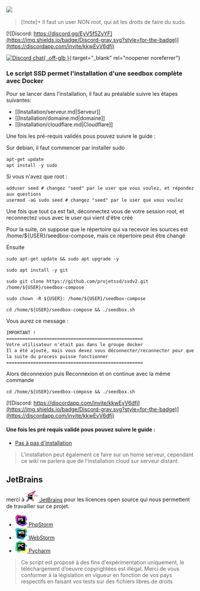 <br /><img src="https://user-images.githubusercontent.com/64525827/107496602-ceddbb80-6b91-11eb-9a05-ac311eedf150.png" width="450">
<br />

>[!note]+
> Il faut un user NON root, qui ait les droits de faire du sudo.

[![Discord: https://discord.gg/EyV5f5ZyYF](https://img.shields.io/badge/Discord-gray.svg?style=for-the-badge)](https://discordapp.com/invite/kkwEvV6dfj)

[![Discord chat](https://img.shields.io/discord/533736783414820864?style=for-the-badge&color=4051B5&logo=discord){ .off-glb }](https://discord.gg/qbfdKVYB){:target="_blank" rel="noopener noreferrer"}


### Le script SSD permet l'installation d'une seedbox complète avec Docker

Pour se lancer dans l’installation, il faut au préalable suivre les étapes suivantes:
* [[Installation/serveur.md|Serveur]]
* [[Installation/domaine.md|domaine]]
* [[Installation/cloudflare.md|Cloudflare]]

Une fois les pré-requis validés pous pouvez suivre le guide :

Sur debian, il faut commencer par installer sudo
``` 
apt-get update
apt install -y sudo
```

Si vous n'avez que root :
``` 
adduser seed # changez "seed" par le user que vous voulez, et répondez aux questions
usermod -aG sudo seed # changez "seed" par le user que vous voulez
```
Une fois que tout ça est fait, déconnectez vous de votre session root, et reconnectez vous avec le user qui vient d'être créé

Pour la suite, on suppose que le répertoire qui va recevoir les sources est /home/${USER}/seedbox-compose, mais ce répertoire peut être changé

Ensuite
```
sudo apt-get update && sudo apt upgrade -y
```
```
sudo apt install -y git
```
```
sudo git clone https://github.com/projetssd/ssdv2.git /home/${USER}/seedbox-compose
```
```
sudo chown -R ${USER}: /home/${USER}/seedbox-compose
```
```
cd /home/${USER}/seedbox-compose && ./seedbox.sh
```
Vous aurez ce message : 
```
IMPORTANT !
===================================================
Votre utilisateur n'était pas dans le groupe docker
Il a été ajouté, mais vous devez vous déconnecter/reconnecter pour que la suite du process puisse fonctionner
===================================================
```
Alors déconnexion puis Reconnexion et on continue avec la même commande
```
cd /home/${USER}/seedbox-compose && ./seedbox.sh
```

[![Discord: https://discordapp.com/invite/kkwEvV6dfj](https://img.shields.io/badge/Discord-gray.svg?style=for-the-badge)](https://discordapp.com/invite/kkwEvV6dfj)


#### Une fois les pré requis validé pous pouvez suivre le guide :  
* [Pas à pas d'installation](https://github.com/projetssd/ssdv2/wiki/pas-%C3%A0-pas)

> L'installation peut également ce faire sur un home serveur, cependant ce wiki ne parlera que de l'installation cloud sur serveur distant.

## JetBrains
merci à  [<img src="./images/jetbrains-training-partner.svg" alt="JetBrains" width="32"> JetBrains](http://www.jetbrains.com/) pour les licences open source qui nous permettent de travailler sur ce projet.

* [<img src="./images/icon-phpstorm.svg" alt="PhpStorm" width="32"> PhpStorm](http://www.jetbrains.com/phpstorm/)
* [<img src="./images/icon-webstorm.svg" alt="WebStorm" width="32"> WebStorm](http://www.jetbrains.com/webstorm/)
* [<img src="./images/icon-pycharm.svg" alt="Pycharm" width="32"> Pycharm](http://www.jetbrains.com/pycharm/)

> Ce script est proposé à des fins d'expérimentation uniquement, le téléchargement d’oeuvre copyrightées est illégal.
Merci de vous conformer à la législation en vigueur en fonction de vos pays respectifs en faisant vos tests sur des fichiers libres de droits
